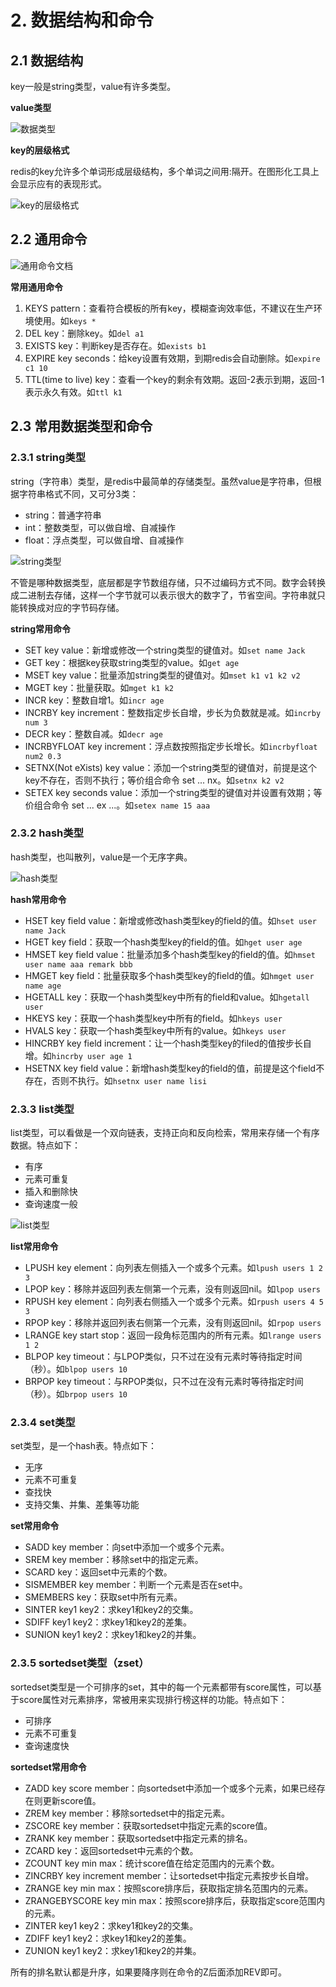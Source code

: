 # 2. 数据结构和命令

## 2.1 数据结构

key一般是string类型，value有许多类型。

**value类型**

![数据类型](../images/数据类型.png)

**key的层级格式**

redis的key允许多个单词形成层级结构，多个单词之间用:隔开。在图形化工具上会显示应有的表现形式。

![key的层级格式](../images/key层级格式.png)

## 2.2 通用命令

![通用命令文档](../images/通用命令文档.png)

**常用通用命令**
1. KEYS pattern：查看符合模板的所有key，模糊查询效率低，不建议在生产环境使用。如`keys *`
2. DEL key：删除key。如`del a1`
3. EXISTS key：判断key是否存在。如`exists b1`
4. EXPIRE key seconds：给key设置有效期，到期redis会自动删除。如`expire c1 10`
5. TTL(time to live) key：查看一个key的剩余有效期。返回-2表示到期，返回-1表示永久有效。如`ttl k1`

## 2.3 常用数据类型和命令

### 2.3.1 string类型

string（字符串）类型，是redis中最简单的存储类型。虽然value是字符串，但根据字符串格式不同，又可分3类：
+ string：普通字符串
+ int：整数类型，可以做自增、自减操作
+ float：浮点类型，可以做自增、自减操作

![string类型](../images/string类型.png)

不管是哪种数据类型，底层都是字节数组存储，只不过编码方式不同。数字会转换成二进制去存储，这样一个字节就可以表示很大的数字了，节省空间。字符串就只能转换成对应的字节码存储。

**string常用命令**
+ SET key value：新增或修改一个string类型的键值对。如`set name Jack`
+ GET key：根据key获取string类型的value。如`get age`
+ MSET key value：批量添加string类型的键值对。如`mset k1 v1 k2 v2`
+ MGET key：批量获取。如`mget k1 k2`
+ INCR key：整数自增1。如`incr age`
+ INCRBY key increment：整数指定步长自增，步长为负数就是减。如`incrby num 3`
+ DECR key：整数自减。如`decr age`
+ INCRBYFLOAT key increment：浮点数按照指定步长增长。如`incrbyfloat num2 0.3`
+ SETNX(Not eXists) key value：添加一个string类型的键值对，前提是这个key不存在，否则不执行；等价组合命令 set ... nx。如`setnx k2 v2`
+ SETEX key seconds value：添加一个string类型的键值对并设置有效期；等价组合命令 set ... ex ...。如`setex name 15 aaa`

### 2.3.2 hash类型

hash类型，也叫散列，value是一个无序字典。

![hash类型](../images/hash类型.png)

**hash常用命令**
+ HSET key field value：新增或修改hash类型key的field的值。如`hset user name Jack`
+ HGET key field：获取一个hash类型key的field的值。如`hget user age`
+ HMSET key field value：批量添加多个hash类型key的field的值。如`hmset user name aaa remark bbb`
+ HMGET key field：批量获取多个hash类型key的field的值。如`hmget user name age`
+ HGETALL key：获取一个hash类型key中所有的field和value。如`hgetall user`
+ HKEYS key：获取一个hash类型key中所有的field。如`hkeys user`
+ HVALS key：获取一个hash类型key中所有的value。如`hkeys user`
+ HINCRBY key field increment：让一个hash类型key的filed的值按步长自增。如`hincrby user age 1`
+ HSETNX key field value：新增hash类型key的field的值，前提是这个field不存在，否则不执行。如`hsetnx user name lisi`

### 2.3.3 list类型

list类型，可以看做是一个双向链表，支持正向和反向检索，常用来存储一个有序数据。特点如下：
+ 有序
+ 元素可重复
+ 插入和删除快
+ 查询速度一般

![list类型](../images/list类型.png)

**list常用命令**
+ LPUSH key element：向列表左侧插入一个或多个元素。如`lpush users 1 2 3`
+ LPOP key：移除并返回列表左侧第一个元素，没有则返回nil。如`lpop users`
+ RPUSH key element：向列表右侧插入一个或多个元素。如`rpush users 4 5 3`
+ RPOP key：移除并返回列表右侧第一个元素，没有则返回nil。如`rpop users`
+ LRANGE key start stop：返回一段角标范围内的所有元素。如`lrange users 1 2`
+ BLPOP key timeout：与LPOP类似，只不过在没有元素时等待指定时间（秒）。如`blpop users 10`
+ BRPOP key timeout：与RPOP类似，只不过在没有元素时等待指定时间（秒）。如`brpop users 10`

### 2.3.4 set类型

set类型，是一个hash表。特点如下：
+ 无序
+ 元素不可重复
+ 查找快
+ 支持交集、并集、差集等功能

**set常用命令**
+ SADD key member：向set中添加一个或多个元素。
+ SREM key member：移除set中的指定元素。
+ SCARD key：返回set中元素的个数。
+ SISMEMBER key member：判断一个元素是否在set中。
+ SMEMBERS key：获取set中所有元素。
+ SINTER key1 key2：求key1和key2的交集。
+ SDIFF key1 key2：求key1和key2的差集。
+ SUNION key1 key2：求key1和key2的并集。

### 2.3.5 sortedset类型（zset）

sortedset类型是一个可排序的set，其中的每一个元素都带有score属性，可以基于score属性对元素排序，常被用来实现排行榜这样的功能。特点如下：
+ 可排序
+ 元素不可重复
+ 查询速度快

**sortedset常用命令**
+ ZADD key score member：向sortedset中添加一个或多个元素，如果已经存在则更新score值。
+ ZREM key member：移除sortedset中的指定元素。
+ ZSCORE key member：获取sortedset中指定元素的score值。
+ ZRANK key member：获取sortedset中指定元素的排名。
+ ZCARD key：返回sortedset中元素的个数。
+ ZCOUNT key min max：统计score值在给定范围内的元素个数。
+ ZINCRBY key increment member：让sortedset中指定元素按步长自增。
+ ZRANGE key min max：按照score排序后，获取指定排名范围内的元素。
+ ZRANGEBYSCORE key min max：按照score排序后，获取指定score范围内的元素。
+ ZINTER key1 key2：求key1和key2的交集。
+ ZDIFF key1 key2：求key1和key2的差集。
+ ZUNION key1 key2：求key1和key2的并集。

所有的排名默认都是升序，如果要降序则在命令的Z后面添加REV即可。